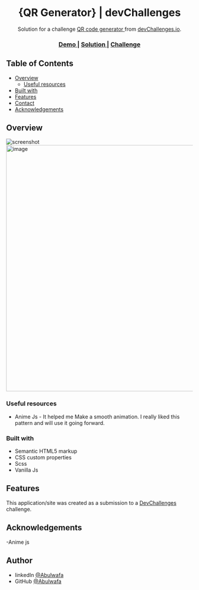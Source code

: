 <!-- Please update value in the {}  -->

<h1 align="center">{QR Generator} | devChallenges</h1>

<div align="center">
   Solution for a challenge <a href="https://devchallenges.io/challenge/qa-code-generator" target="_blank">QR code generator </a> from <a href="http://devchallenges.io" target="_blank">devChallenges.io</a>.
</div>

<div align="center">
  <h3>
    <a href="https://qr-generator-omega-eight.vercel.app/">
      Demo
    </a>
    <span> | </span>
    <a href="{https://your-url-to-the-solution}">
      Solution
    </a>
    <span> | </span>
    <a href="https://devchallenges.io/challenge/qa-code-generator">
      Challenge
    </a>
  </h3>
</div>

<!-- TABLE OF CONTENTS -->

## Table of Contents

- [Overview](#overview)
  - [Useful resources](#useful-resources)
- [Built with](#built-with)
- [Features](#features)
- [Contact](#contact)
- [Acknowledgements](#acknowledgements)

<!-- OVERVIEW -->

## Overview

![screenshot](https://user-images.githubusercontent.com/16707738/92399059-5716eb00-f132-11ea-8b14-bcacdc8ec97b.png)
<img width="1383" height="666" alt="image" src="https://github.com/user-attachments/assets/29914b00-1a17-4a23-8c4c-0fc780a96b7f" />


<!--
Introduce your projects by taking a screenshot or a gif. Try to tell visitors a story about your project by answering:

- What have you learned/improved?
- Your wisdom? :)
-->


### Useful resources

- Anime Js - It helped me Make a smooth animation. I really liked this pattern and will use it going forward.

### Built with

<!-- This section should list any major frameworks that you built your project using. Here are a few examples.-->

- Semantic HTML5 markup
- CSS custom properties
- Scss
- Vanilla Js

## Features

<!-- List the features of your application or follow the template. Don't share the figma file here :) -->

This application/site was created as a submission to a [DevChallenges](https://devchallenges.io/challenges-dashboard) challenge.

## Acknowledgements

-Anime js    
<!-- This section should list any articles or add-ons/plugins that helps you to complete the project. This is optional but it will help you in the future. For exmpale -->

## Author


- linkedIn [@Abulwafa](https://www.linkedin.com/in/abdelsalam-abu-elwafa/)
- GitHub [@Abulwafa](https://github.com/abu-wafa/)
